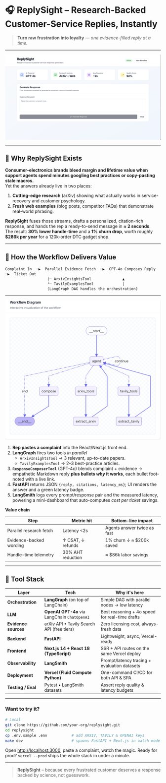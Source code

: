 # 🎧 ReplySight – Research-Backed Customer-Service Replies, Instantly

> **Turn raw frustration into loyalty** &mdash; _one evidence-filled reply at a time._

---

![image](./img/chat-page.png)

---

## 🚀  Why ReplySight Exists

**Consumer-electronics brands bleed margin and lifetime value when support agents spend minutes googling best practices or copy-pasting stale macros.**  
Yet the answers already live in two places:

1. **Cutting-edge research** (arXiv) showing what actually works in service-recovery and customer psychology.  
2. **Fresh web examples** (blog posts, competitor FAQs) that demonstrate real-world phrasing.

**ReplySight** fuses those streams, drafts a personalized, citation-rich response, and hands the rep a ready-to-send message in **≈ 2 seconds**.  
The result: **30% lower handle-time** and a **1% churn drop**, worth roughly **$286k per year** for a 120k-order DTC gadget shop.

---

## 🔄  How the Workflow Delivers Value

```
Complaint In  ─▶  Parallel Evidence Fetch  ─▶  GPT-4o Composes Reply  ─▶  Ticket Out
                   ├─ ArxivInsightsTool              ▲
                   └─ TavilyExamplesTool             │
                   (LangGraph DAG handles the orchestration)

```

---

![image](./img/workflow.png)

1. **Rep pastes a complaint** into the React/Next.js front end.  
2. **LangGraph** fires two tools *in parallel*  
   - `ArxivInsightsTool` → 3 relevant, up-to-date papers.  
   - `TavilyExamplesTool` → 2–3 best-practice articles.  
3. **`ResponseComposerTool`** (GPT-4o) blends complaint + evidence → empathetic Markdown reply **plus bullets _why_ it works**, each bullet foot-noted with a live link.  
4. **FastAPI** returns JSON `{reply, citations, latency_ms}`; UI renders the answer and a green latency badge.  
5. **LangSmith** logs every prompt/response pair and the measured latency, powering a mini-dashboard that auto-computes *cost per ticket* savings.

**Value chain**

| Step                       | Metric hit                   | Bottom-line impact            |
|----------------------------|------------------------------|-------------------------------|
| Parallel research fetch    | Latency <2s                  | Agents answer twice as fast   |
| Evidence-backed wording    | ↑ CSAT, ↓ refunds            | 1% churn ↓ ≈ $200k saved     |
| Handle-time telemetry      | 30% AHT reduction            | ≈ $86k labor savings         |

---

## 🧰  Tool Stack

| Layer | Tech | Why it's here |
|-------|------|---------------|
| **Orchestration** | **LangGraph** (on top of LangChain) | Simple DAG with parallel nodes → low latency |
| **LLM** | **OpenAI GPT-4o** via LangChain `ChatOpenAI` | Best reasoning + 4o speed for real-time drafts |
| **Evidence sources** | arXiv API • Tavily Search API (free tiers) | Zero licensing cost, always-fresh data |
| **Backend** | **FastAPI** | Lightweight, async, Vercel-ready |
| **Frontend** | **Next.js 14 + React 18 (TypeScript)** | SSR + API routes on the same Vercel deploy |
| **Observability** | **LangSmith** | Prompt/latency tracing + evaluation datasets |
| **Deployment** | **Vercel (Fluid Compute Python)** | One-command CI/CD for both API & SPA |
| **Testing / Eval** | Pytest • LangSmith datasets | Assert reply quality & latency budgets |

---

### Want to try it?

```bash
# Local
git clone https://github.com/your-org/replysight.git
cd replysight
cp .env.sample .env           # add ARXIV, TAVILY & OPENAI keys
make dev                      # spawns FastAPI + Next.js in watch mode
```

Open [http://localhost:3000](http://localhost:3000), paste a complaint, watch the magic.
Ready for prod? `vercel --prod` ships the whole stack in under a minute.

---

> **ReplySight** – because every frustrated customer deserves a response backed by science, not guesswork.
